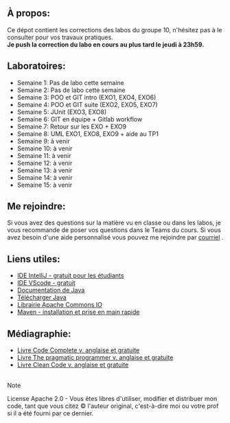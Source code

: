 ## À propos:
Ce dépot contient les corrections des labos du groupe 10, n'hésitez pas à le consulter pour vos travaux pratiques.  
**Je push la correction du labo en cours au plus tard le jeudi à 23h59.**

## Laboratoires:
- Semaine 1: Pas de labo cette semaine
- Semaine 2: Pas de labo cette semaine
- Semaine 3: POO et GIT intro (EXO1, EXO4, EXO6)
- Semaine 4: POO et GIT suite (EXO2, EXO5, EXO7)
- Semaine 5: JUnit (EXO3, EXO8)
- Semaine 6: GIT en équipe + Gitlab workflow
- Semaine 7: Retour sur les EXO + EXO9
- Semaine 8: UML EXO1, EXO8, EXO9 + aide au TP1
- Semaine 9: à venir
- Semaine 10: à venir
- Semaine 11: à venir
- Semaine 12: à venir
- Semaine 13: à venir
- Semaine 14: à venir
- Semaine 15: à venir

## Me rejoindre:
Si vous avez des questions sur la matière vu en classe ou dans les labos, je vous recommande de poser vos questions dans le Teams du cours. Si vous avez besoin d'une aide personnalisé vous pouvez me rejoindre par [courriel](mailto:osorio_arancibia.aaron@courrier.uqam.ca?subject=Aide%20labo%20IMGL7010)  .

## Liens utiles:
- [IDE IntelliJ - gratuit pour les étudiants](https://www.jetbrains.com/pycharm/)
- [IDE VScode - gratuit](https://code.visualstudio.com/)
- [Documentation de Java](https://docs.oracle.com/en/java/javase/20/)
- [Télécharger Java](https://www.java.com/en/download/)
- [Librairie Apache Commons IO](https://commons.apache.org/proper/commons-io/download_io.cgi)
- [Maven - installation et prise en main rapide](https://maven.apache.org/guides/getting-started/maven-in-five-minutes.html)

## Médiagraphie:
- [Livre Code Complete v. anglaise et gratuite](https://people.engr.tamu.edu/slupoli/notes/ProgrammingStudio/supplements/Code%20Complete%202nd.pdf)
- [Livre The pragmatic programmer v. anglaise et gratuite](https://github.com/rajucs/Book-For-Programmers/blob/master/the-pragmatic-programmer.pdf)
- [Livre Clean Code v. anglaise et gratuite](https://thixalongmy.haugiang.gov.vn/media/1175/clean_code.pdf)
  &nbsp;  
  &nbsp;

> [!NOTE]
> License Apache 2.0 - Vous êtes libres d'utiliser, modifier et distribuer mon code, tant que vous citez © l'auteur original, c'est-à-dire moi ou votre prof si il a été fourni par ce dernier.
